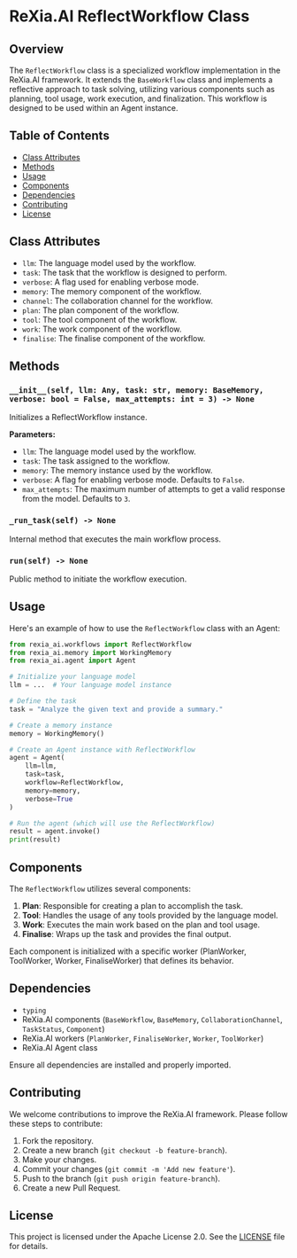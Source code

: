 # ReXia.AI ReflectWorkflow Class

## Overview

The `ReflectWorkflow` class is a specialized workflow implementation in the ReXia.AI framework. It extends the `BaseWorkflow` class and implements a reflective approach to task solving, utilizing various components such as planning, tool usage, work execution, and finalization. This workflow is designed to be used within an Agent instance.

## Table of Contents

- [Class Attributes](#class-attributes)
- [Methods](#methods)
- [Usage](#usage)
- [Components](#components)
- [Dependencies](#dependencies)
- [Contributing](#contributing)
- [License](#license)

## Class Attributes

- `llm`: The language model used by the workflow.
- `task`: The task that the workflow is designed to perform.
- `verbose`: A flag used for enabling verbose mode.
- `memory`: The memory component of the workflow.
- `channel`: The collaboration channel for the workflow.
- `plan`: The plan component of the workflow.
- `tool`: The tool component of the workflow.
- `work`: The work component of the workflow.
- `finalise`: The finalise component of the workflow.

## Methods

### `__init__(self, llm: Any, task: str, memory: BaseMemory, verbose: bool = False, max_attempts: int = 3) -> None`

Initializes a ReflectWorkflow instance.

**Parameters:**

- `llm`: The language model used by the workflow.
- `task`: The task assigned to the workflow.
- `memory`: The memory instance used by the workflow.
- `verbose`: A flag for enabling verbose mode. Defaults to `False`.
- `max_attempts`: The maximum number of attempts to get a valid response from the model. Defaults to `3`.

### `_run_task(self) -> None`

Internal method that executes the main workflow process.

### `run(self) -> None`

Public method to initiate the workflow execution.

## Usage

Here's an example of how to use the `ReflectWorkflow` class with an Agent:

```python
from rexia_ai.workflows import ReflectWorkflow
from rexia_ai.memory import WorkingMemory
from rexia_ai.agent import Agent

# Initialize your language model
llm = ...  # Your language model instance

# Define the task
task = "Analyze the given text and provide a summary."

# Create a memory instance
memory = WorkingMemory()

# Create an Agent instance with ReflectWorkflow
agent = Agent(
    llm=llm,
    task=task,
    workflow=ReflectWorkflow,
    memory=memory,
    verbose=True
)

# Run the agent (which will use the ReflectWorkflow)
result = agent.invoke()
print(result)
```

## Components

The `ReflectWorkflow` utilizes several components:

1. **Plan**: Responsible for creating a plan to accomplish the task.
2. **Tool**: Handles the usage of any tools provided by the language model.
3. **Work**: Executes the main work based on the plan and tool usage.
4. **Finalise**: Wraps up the task and provides the final output.

Each component is initialized with a specific worker (PlanWorker, ToolWorker, Worker, FinaliseWorker) that defines its behavior.

## Dependencies

- `typing`
- ReXia.AI components (`BaseWorkflow`, `BaseMemory`, `CollaborationChannel`, `TaskStatus`, `Component`)
- ReXia.AI workers (`PlanWorker`, `FinaliseWorker`, `Worker`, `ToolWorker`)
- ReXia.AI Agent class

Ensure all dependencies are installed and properly imported.

## Contributing

We welcome contributions to improve the ReXia.AI framework. Please follow these steps to contribute:

1. Fork the repository.
2. Create a new branch (`git checkout -b feature-branch`).
3. Make your changes.
4. Commit your changes (`git commit -m 'Add new feature'`).
5. Push to the branch (`git push origin feature-branch`).
6. Create a new Pull Request.

## License

This project is licensed under the Apache License 2.0. See the [LICENSE](../LICENSE) file for details.